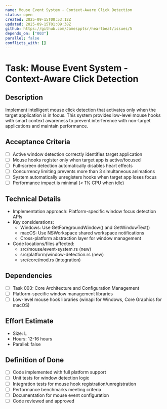 ```yaml
---
name: Mouse Event System - Context-Aware Click Detection
status: open
created: 2025-09-15T00:53:12Z
updated: 2025-09-15T01:09:38Z
github: https://github.com/Jamespptsr/heartbeat/issues/5
depends_on: ["003"]
parallel: false
conflicts_with: []
---
```


# Task: Mouse Event System - Context-Aware Click Detection

## Description
Implement intelligent mouse click detection that activates only when the target application is in focus. This system provides low-level mouse hooks with smart context awareness to prevent interference with non-target applications and maintain performance.

## Acceptance Criteria
- [ ] Active window detection correctly identifies target application
- [ ] Mouse hooks register only when target app is active/focused
- [ ] Full-screen detection automatically disables heart effects
- [ ] Concurrency limiting prevents more than 3 simultaneous animations
- [ ] System automatically unregisters hooks when target app loses focus
- [ ] Performance impact is minimal (< 1% CPU when idle)

## Technical Details
- Implementation approach: Platform-specific window focus detection APIs
- Key considerations:
  - Windows: Use GetForegroundWindow() and GetWindowText()
  - macOS: Use NSWorkspace shared workspace notifications
  - Cross-platform abstraction layer for window management
- Code locations/files affected:
  - src/mouse/event-system.rs (new)
  - src/platform/window-detection.rs (new)
  - src/core/mod.rs (integration)

## Dependencies
- [ ] Task 003: Core Architecture and Configuration Management
- [ ] Platform-specific window management libraries
- [ ] Low-level mouse hook libraries (winapi for Windows, Core Graphics for macOS)

## Effort Estimate
- Size: L
- Hours: 12-16 hours
- Parallel: false

## Definition of Done
- [ ] Code implemented with full platform support
- [ ] Unit tests for window detection logic
- [ ] Integration tests for mouse hook registration/unregistration
- [ ] Performance benchmarks meeting criteria
- [ ] Documentation for mouse event configuration
- [ ] Code reviewed and approved
